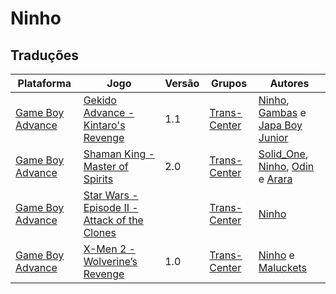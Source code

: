 # Ninho

## Traduções

| Plataforma | Jogo | Versão | Grupos | Autores |
| ----------- | ----------- | ----------- | ----------- | ----------- |
| [Game Boy Advance](../../traducoes/game-boy-advance/) | [Gekido Advance - Kintaro's Revenge](../../traducoes/game-boy-advance/gekido-advance-kintaros-revenge_ninho-gambas-japa-boy-junior/) | 1.1 | [Trans\-Center](../../grupos/trans-center/) | [Ninho](../../autores/ninho/), [Gambas](../../autores/gambas/) e [Japa Boy Junior](../../autores/japa-boy-junior/) |
| [Game Boy Advance](../../traducoes/game-boy-advance/) | [Shaman King - Master of Spirits](../../traducoes/game-boy-advance/shaman-king-master-of-spirits_solid_one-et-al/) | 2.0 | [Trans\-Center](../../grupos/trans-center/) | [Solid\_One](../../autores/solid_one/), [Ninho](../../autores/ninho/), [Odin](../../autores/odin/) e [Arara](../../autores/arara/) |
| [Game Boy Advance](../../traducoes/game-boy-advance/) | [Star Wars - Episode II - Attack of the Clones](../../traducoes/game-boy-advance/star-wars-episode-ii-attack-of-the-clones_ninho/) |  | [Trans\-Center](../../grupos/trans-center/) | [Ninho](../../autores/ninho/) |
| [Game Boy Advance](../../traducoes/game-boy-advance/) | [X-Men 2 - Wolverine’s Revenge](../../traducoes/game-boy-advance/x-men-2-wolverines-revenge_ninho-maluckets/) | 1.0 | [Trans\-Center](../../grupos/trans-center/) | [Ninho](../../autores/ninho/) e [Maluckets](../../autores/maluckets/) |